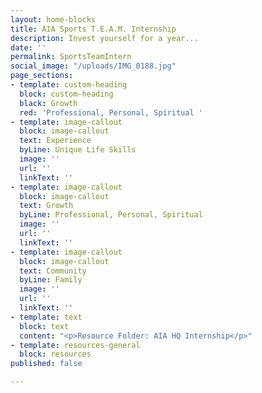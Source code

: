 ```yaml
---
layout: home-blocks
title: AIA Sports T.E.A.M. Internship
description: Invest yourself for a year...
date: ''
permalink: SportsTeamIntern
social_image: "/uploads/IMG_0188.jpg"
page_sections:
- template: custom-heading
  block: custom-heading
  black: Growth
  red: 'Professional, Personal, Spiritual '
- template: image-callout
  block: image-callout
  text: Experience
  byLine: Unique Life Skills
  image: ''
  url: ''
  linkText: ''
- template: image-callout
  block: image-callout
  text: Growth
  byLine: Professional, Personal, Spiritual
  image: ''
  url: ''
  linkText: ''
- template: image-callout
  block: image-callout
  text: Community
  byLine: Family
  image: ''
  url: ''
  linkText: ''
- template: text
  block: text
  content: "<p>Resource Folder: AIA HQ Internship</p>"
- template: resources-general
  block: resources
published: false

---
```

